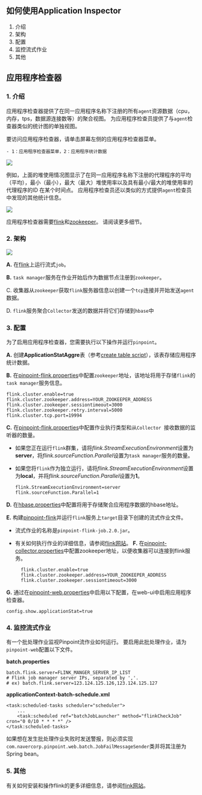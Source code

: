 ## 如何使用Application Inspector

1. 介绍
2. 架构
3. 配置
4. 监控流式作业
5. 其他

## 应用程序检查器 ##

### 1. 介绍 ###

应用程序检查器提供了在同一应用程序名称下注册的所有`agent`资源数据（cpu，内存，tps，数据源连接数等）的聚合视图。 为应用程序检查员提供了与`agent`检查器类似的统计图的单独视图。

要访问应用程序检查器，请单击屏幕左侧的应用程序检查器菜单。

	- 1：应用程序检查器菜单，2：应用程序统计数据
	
![](http://naver.github.io/pinpoint/images/inspector_view.jpg)

例如，上面的堆使用情况图显示了在同一应用程序名称下注册的代理程序的平均（平均），最小（最小），最大（最大）堆使用率以及具有最小/最大的堆使用率的代理程序的ID 在某个时间点。 应用程序检查员还以类似的方式提供`agent`检查员中发现的其他统计信息。

![](http://naver.github.io/pinpoint/images/graph.jpg)

应用程序检查器需要[flink](https://flink.apache.org/)和[zookeeper](https://zookeeper.apache.org/)。 请阅读更多细节。

### 2. 架构 ###

![](http://naver.github.io/pinpoint/images/execute_flow.jpg)

**A.** 在[flink](https://flink.apache.org/)上运行流式`job`。  

**B.** `task manager`服务在作业开始后作为数据节点注册到`zookeeper`。

C. 收集器从`zookeeper`获取`flink`服务器信息以创建一个`tcp`连接并开始发送`agent`数据。

D. `flink`服务聚合`Collector`发送的数据并将它们存储到`hbase`中

### 3. 配置 ###

为了启用应用程序检查器，您需要执行以下操作并运行`pinpoint`。

**A.** 创建**ApplicationStatAggre**表（参考[create table script](https://github.com/naver/pinpoint/tree/master/hbase/scripts)），该表存储应用程序统计数据。

**B.** 在[pinpoint-flink.properties](https://github.com/naver/pinpoint/blob/master/flink/src/main/resources/pinpoint-flink.properties)中配置`zookeeper`地址，该地址将用于存储`flink`的`task manager`服务信息。

    flink.cluster.enable=true
    flink.cluster.zookeeper.address=YOUR_ZOOKEEPER_ADDRESS
    flink.cluster.zookeeper.sessiontimeout=3000
    flink.cluster.zookeeper.retry.interval=5000
    flink.cluster.tcp.port=19994

**C.** 在[pinpoint-flink.properties](https://github.com/naver/pinpoint/blob/master/flink/src/main/resources/pinpoint-flink.properties)中配置作业执行类型和从`Collector `接收数据的监听器的数量。

- 如果您正在运行`flink`群集，请将*flink.StreamExecutionEnvironment*设置为**server**，将*flink.sourceFunction.Parallel*设置为`task manager`服务的数量。
- 如果您将`flink`作为独立运行，请将*flink.StreamExecutionEnvironment*设置为**local**，并将*flink.sourceFunction.Parallel*设置为**1**。

	  flink.StreamExecutionEnvironment=server
	  flink.sourceFunction.Parallel=1

**D.** 在[hbase.properties](https://github.com/naver/pinpoint/blob/master/flink/src/main/resources/hbase.properties)中配置将用于存储聚合应用程序数据的hbase地址。

**E.** 构建[pinpoint-flink](https://github.com/naver/pinpoint/tree/master/flink)并运行`flink`服务上`target`目录下创建的流式作业文件。

- 流式作业的名称是`pinpoint-flink-job.2.0.jar`。
- 有关如何执行作业的详细信息，请参阅[flink网站](https://flink.apache.org/)。
**F.** 在[pinpoint-collector.properties](https://github.com/naver/pinpoint/blob/master/collector/src/main/resources/pinpoint-collector.properties)中配置zookeeper地址，以便收集器可以连接到flink服务。

	    flink.cluster.enable=true
		flink.cluster.zookeeper.address=YOUR_ZOOKEEPER_ADDRESS
	    flink.cluster.zookeeper.sessiontimeout=3000

**G.** 通过在[pinpoint-web.properties](https://github.com/naver/pinpoint/blob/master/web/src/main/resources/pinpoint-web.properties)中启用以下配置，在web-ui中启用应用程序检查器。

    config.show.applicationStat=true

### 4. 监控流式作业 ###

有一个批处理作业监视Pinpoint流作业如何运行。 要启用此批处理作业，请为`pinpoint-web`配置以下文件。

**batch.properties**

	batch.flink.server=FLINK_MANGER_SERVER_IP_LIST
	# Flink job manager server IPs, separated by ','.
	# ex) batch.flink.server=123.124.125.126,123.124.125.127

**applicationContext-batch-schedule.xml**

	<task:scheduled-tasks scheduler="scheduler">
		...
		<task:scheduled ref="batchJobLauncher" method="flinkCheckJob" cron="0 0/10 * * * *" />
	</task:scheduled-tasks>

如果想在发生批处理作业失败时发送警报，则必须实现`com.navercorp.pinpoint.web.batch.JobFailMessageSender`类并将其注册为Spring bean。

### 5. 其他 ###

有关如何安装和操作flink的更多详细信息，请参阅[flink网站](https://flink.apache.org/)。

